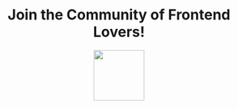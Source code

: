 <div align="center">
<h1>
Join the Community of Frontend Lovers!
</h1>
<img src="https://frontendlovers.dev/logo.svg" width="100"/>
</div>
